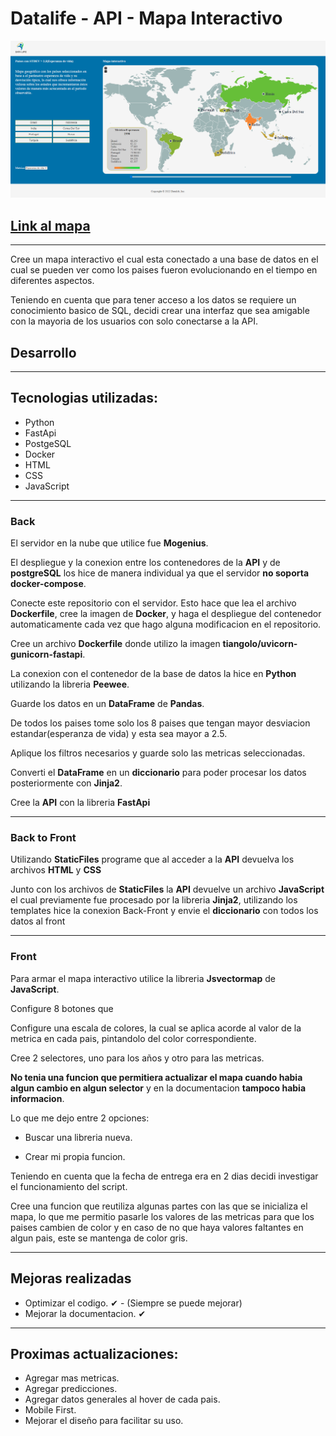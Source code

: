 <h1>Datalife - API - Mapa Interactivo</h1>

![Mapa Interactivo](/_src/map.png)


[Link al mapa](https://datalifeapipri-prod-datalife-svspeu.mo5.mogenius.io/)
---

---
<p>Cree un mapa interactivo el cual esta conectado a una base de datos en el cual se pueden ver como los paises fueron evolucionando en el tiempo en diferentes aspectos.</p>
<p>Teniendo en cuenta que para tener acceso a los datos se requiere un conocimiento basico de SQL, decidi crear una interfaz que sea amigable con la mayoria de los usuarios con solo conectarse a la API.</p>

<h2>Desarrollo</h2>

---

<h2>Tecnologias utilizadas:</h2>

- Python
- FastApi
- PostgeSQL
- Docker
- HTML
- CSS
- JavaScript

---
<h3>Back</h3>

<p>El servidor en la nube que utilice fue <b>Mogenius</b>.</p>

<p>El despliegue y la conexion entre los contenedores de la <b>API</b> y de <b>postgreSQL</b> los hice de manera individual ya que el servidor <b>no soporta docker-compose</b>.</p>

<p>Conecte este repositorio con el servidor. Esto hace que lea el archivo  <b>Dockerfile</b>, cree la imagen de <b>Docker</b>, y haga el despliegue del contenedor automaticamente cada vez que hago alguna modificacion en el repositorio.</p>

<p>Cree un archivo <b>Dockerfile</b> donde utilizo la imagen <b>tiangolo/uvicorn-gunicorn-fastapi</b>.</p>

<p>La conexion con el contenedor de la base de datos la hice en <b>Python</b> utilizando la libreria <b>Peewee</b>.</p>

<p>Guarde los datos en un <b>DataFrame</b> de <b>Pandas</b>.</p>

<p>De todos los paises tome solo los 8 paises que tengan mayor desviacion estandar(esperanza de vida) y esta sea mayor a 2.5.</p>

<p>Aplique los filtros necesarios y guarde solo las metricas seleccionadas.</p>

<p>Converti el <b>DataFrame</b> en un <b>diccionario</b> para poder procesar los datos posteriormente con <b>Jinja2</b>.</p>

<p>Cree la <b>API</b> con la libreria <b>FastApi</b></p>

---

<h3>Back to Front</h3>
<p>Utilizando <b>StaticFiles</b> programe que al acceder a la <b>API</b> devuelva los archivos <b>HTML</b> y <b>CSS</b></p> 

<p>Junto con los archivos de <b>StaticFiles</b> la <b>API</b> devuelve un archivo <b>JavaScript</b> el cual previamente fue procesado por la libreria <b>Jinja2</b>, utilizando los templates hice la conexion Back-Front y envie el <b>diccionario</b> con todos los datos al front</p>

---

<h3>Front</h3>
<p>Para armar el mapa interactivo utilice la libreria <b>Jsvectormap</b> de <b>JavaScript</b>.</p>

<p>Configure 8 botones que</p>

<p>Configure una escala de colores, la cual se aplica acorde al valor de la metrica en cada pais, pintandolo del color correspondiente.</p>

<p>Cree 2 selectores, uno para los años y otro para las metricas.</p>

<p><b>No tenia una funcion que permitiera actualizar el mapa cuando habia algun cambio en algun selector</b> y en la documentacion <b>tampoco habia informacion</b>.</p>

<p>Lo que me dejo entre 2 opciones:</p>

- Buscar una libreria nueva.

- Crear mi propia funcion.


 <p>Teniendo en cuenta que la fecha de entrega era en 2 dias decidi investigar el funcionamiento del script.</p>

 <p>Cree una funcion que reutiliza algunas partes con las que se inicializa el mapa, lo que me permitio pasarle los valores de las metricas para que los paises cambien de color y en caso de no que haya valores faltantes en algun pais, este se mantenga de color gris.</p>

---
<h2>Mejoras realizadas</h2>

- Optimizar el codigo. ✔  - (Siempre se puede mejorar)
- Mejorar la documentacion. ✔

---
<h2>Proximas actualizaciones:</h2>


- Agregar mas metricas.
- Agregar predicciones.
- Agregar datos generales al hover de cada pais.
- Mobile First.
- Mejorar el diseño para facilitar su uso.




